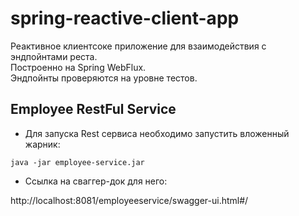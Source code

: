 # spring-reactive-client-app
Реактивное клиентсоке приложение для взаимодействия с эндпойнтами реста.<br>
Построенно на Spring WebFlux.<br>
Эндпойнты проверяются на уровне тестов.

## Employee RestFul Service

- Для запуска Rest сервиса необходимо запустить вложенный жарник:
```
java -jar employee-service.jar
```

- Ссылка на сваггер-док для него:

http://localhost:8081/employeeservice/swagger-ui.html#/
